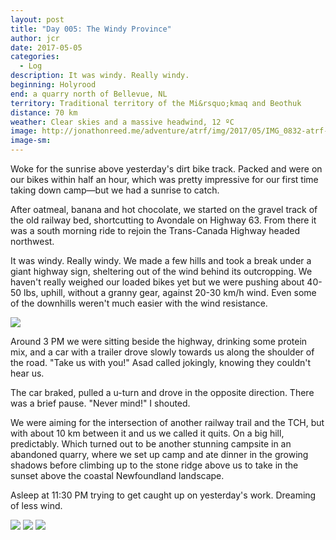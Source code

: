 ```yaml
---
layout: post
title: "Day 005: The Windy Province"
author: jcr
date: 2017-05-05
categories:
  - Log
description: It was windy. Really windy.
beginning: Holyrood
end: a quarry north of Bellevue, NL
territory: Traditional territory of the Mi&rsquo;kmaq and Beothuk
distance: 70 km
weather: Clear skies and a massive headwind, 12 ºC
image: http://jonathonreed.me/adventure/atrf/img/2017/05/IMG_0832-atrf-jcr-2000-web.jpg
image-sm:
---
```


Woke for the sunrise above yesterday's dirt bike track. Packed and were on our bikes within half an hour, which was pretty impressive for our first time taking down camp—but we had a sunrise to catch.

After oatmeal, banana and hot chocolate, we started on the gravel track of the old railway bed, shortcutting to Avondale on Highway 63. From there it was a south morning ride to rejoin the Trans-Canada Highway headed northwest.

It was windy. Really windy. We made a few hills and took a break under a giant highway sign, sheltering out of the wind behind its outcropping. We haven't really weighed our loaded bikes yet but we were pushing about 40-50 lbs, uphill, without a granny gear, against 20-30 km/h wind. Even some of the downhills weren't much easier with the wind resistance.

<img src="http://jonathonreed.me/adventure/atrf/img/2017/05/IMG_0156-atrf-ac-2000-web.jpg">

Around 3 PM we were sitting beside the highway, drinking some protein mix, and a car with a trailer drove slowly towards us along the shoulder of the road. "Take us with you!" Asad called jokingly, knowing they couldn't hear us.

The car braked, pulled a u-turn and drove in the opposite direction. There was a brief pause. "Never mind!" I shouted.

We were aiming for the intersection of another railway trail and the TCH, but with about 10 km between it and us we called it quits. On a big hill, predictably. Which turned out to be another stunning campsite in an abandoned quarry, where we set up camp and ate dinner in the growing shadows before climbing up to the stone ridge above us to take in the sunset above the coastal Newfoundland landscape.

Asleep at 11:30 PM trying to get caught up on yesterday's work. Dreaming of less wind.

<img src="http://jonathonreed.me/atrf/img/2017/05/IMG_0931-atrf-jcr-2000-web.jpg">

<img src="http://jonathonreed.me/atrf/img/2017/05/IMG_0939-atrf-jcr-2000-web.jpg">

<img src="http://jonathonreed.me/atrf/img/2017/05/IMG_0237-atrf-ac-2000-web.jpg">